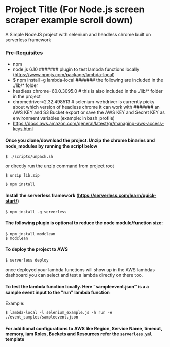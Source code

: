 # Project Title (For Node.js screen scraper example scroll down)

A Simple NodeJS project with selenium and headless chrome built on serverless framework

### Pre-Requisites
 * npm
 * node.js 6.10
####### plugin to test lambda functions locally (https://www.npmjs.com/package/lambda-local)
 * $ npm install -g lambda-local
####### the following are included in the ./lib/* folder
 * headless chrome=60.0.3095.0  # this is also included in the ./lib/* folder in the project
 * chromedriver=2.32.498513    # selenium-webdriver is currently picky about which version of headless chrome it can work with 
####### an AWS KEY and S3 Bucket
 export or save the AWS KEY and Secret KEY as environment variables (example: in bash_profile)
 * https://docs.aws.amazon.com/general/latest/gr/managing-aws-access-keys.html
 
#### Once you clone/download the project. Unzip the chrome binaries and node_modules by running the script below
```
$ ./scripts/unpack.sh
```
or directly run the unzip command from project root
```
$ unzip lib.zip
```
```
$ npm install
```


#### Install the serverless framework (https://serverless.com/learn/quick-start/)
```
$ npm install -g serverless
```


#### The following plugin is optional to reduce the node module/function size:
```
$ npm install modclean
$ modclean
```

#### To deploy the project to AWS
```
$ serverless deploy
```
once deployed your lambda functions will show up in the AWS lambdas dashboard
you can select and test a lambda directly on there too.


#### To test the lambda function locally. Here "sampleevent.json" is a a sample event input to the "run" lambda function
Example: 
```
$ lambda-local -l selenium_example.js -h run -e ./event_samples/sampleevent.json
```

#### For additional configurations to AWS like Region, Service Name, timeout, memory, iam Roles, Buckets and Resources refer the `serverless.yml` template

